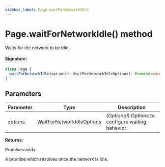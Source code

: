 ```yaml
---
sidebar_label: Page.waitForNetworkIdle
---
```


# Page.waitForNetworkIdle() method

Waits for the network to be idle.

#### Signature:

```typescript
class Page {
  waitForNetworkIdle(options?: WaitForNetworkIdleOptions): Promise<void>;
}
```

## Parameters

| Parameter | Type                                                                  | Description                                         |
| --------- | --------------------------------------------------------------------- | --------------------------------------------------- |
| options   | [WaitForNetworkIdleOptions](./puppeteer.waitfornetworkidleoptions.md) | _(Optional)_ Options to configure waiting behavior. |

**Returns:**

Promise&lt;void&gt;

A promise which resolves once the network is idle.
